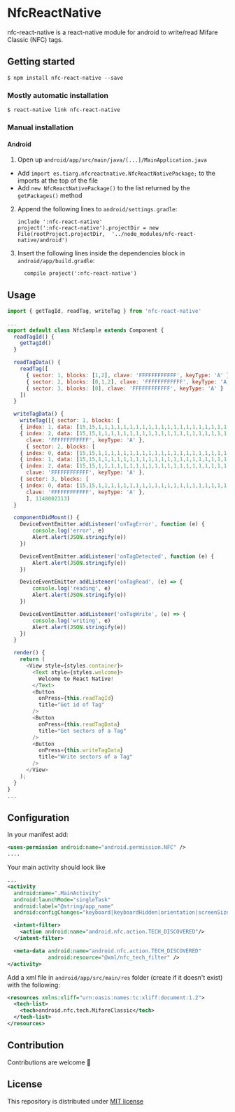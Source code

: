 # NfcReactNative

nfc-react-native is a react-native module for android to write/read Mifare Classic (NFC) tags.

## Getting started

`$ npm install nfc-react-native --save`

### Mostly automatic installation

`$ react-native link nfc-react-native`

### Manual installation

#### Android

1. Open up `android/app/src/main/java/[...]/MainApplication.java`
  - Add `import es.tiarg.nfcreactnative.NfcReactNativePackage;` to the imports at the top of the file
  - Add `new NfcReactNativePackage()` to the list returned by the `getPackages()` method
2. Append the following lines to `android/settings.gradle`:
    ```
    include ':nfc-react-native'
    project(':nfc-react-native').projectDir = new File(rootProject.projectDir,  '../node_modules/nfc-react-native/android')
    ```
3. Insert the following lines inside the dependencies block in `android/app/build.gradle`:
    ```
      compile project(':nfc-react-native')
    ```

## Usage
```javascript
import { getTagId, readTag, writeTag } from 'nfc-react-native'

...
export default class NfcSample extends Component {
  readTagId() {
    getTagId()
  }

  readTagData() {
    readTag([
      { sector: 1, blocks: [1,2], clave: 'FFFFFFFFFFFF', keyType: 'A' },
      { sector: 2, blocks: [0,1,2], clave: 'FFFFFFFFFFFF', keyType: 'A' },
      { sector: 3, blocks: [0], clave: 'FFFFFFFFFFFF', keyType: 'A' }
    ])
  }

  writeTagData() {
    writeTag([{ sector: 1, blocks: [ 
    { index: 1, data: [15,15,1,1,1,1,1,1,1,1,1,1,1,1,1,1,1,1,1,1,1,1,1,1,1,1,1,1,0,0,15,15] },
    { index: 2, data: [15,15,1,1,1,1,1,1,1,1,1,1,1,1,1,1,1,1,1,1,1,1,1,1,1,1,1,1,0,0,15,15] } ],
      clave: 'FFFFFFFFFFFF', keyType: 'A' },
      { sector: 2, blocks: [ 
    { index: 0, data: [15,15,1,1,1,1,1,1,1,1,1,1,1,1,1,1,1,1,1,1,1,1,1,1,1,1,1,1,0,0,15,15] },
    { index: 1, data: [15,15,1,1,1,1,1,1,1,1,1,1,1,1,1,1,1,1,1,1,1,1,1,1,1,1,1,1,0,0,15,15] },
    { index: 2, data: [15,15,1,1,1,1,1,1,1,1,1,1,1,1,1,1,1,1,1,1,1,1,1,1,1,1,1,1,0,0,15,15] } ],
      clave: 'FFFFFFFFFFFF', keyType: 'A' },
    { sector: 3, blocks: [ 
    { index: 0, data: [15,15,1,1,1,1,1,1,1,1,1,1,1,1,1,1,1,1,1,1,1,1,1,1,1,1,1,1,0,0,15,15] } ],
      clave: 'FFFFFFFFFFFF', keyType: 'A' },
      ], 1148002313)
  }

  componentDidMount() {
    DeviceEventEmitter.addListener('onTagError', function (e) {
        console.log('error', e)
        Alert.alert(JSON.stringify(e))
    })

    DeviceEventEmitter.addListener('onTagDetected', function (e) {
        Alert.alert(JSON.stringify(e))
    })

    DeviceEventEmitter.addListener('onTagRead', (e) => {
        console.log('reading', e)
        Alert.alert(JSON.stringify(e))
    })

    DeviceEventEmitter.addListener('onTagWrite', (e) => {
        console.log('writing', e)
        Alert.alert(JSON.stringify(e))
    })
  }

  render() {
    return (
      <View style={styles.container}>
        <Text style={styles.welcome}>
          Welcome to React Native!
        </Text>
        <Button
          onPress={this.readTagId}
          title="Get id of Tag"
        />
        <Button
          onPress={this.readTagData}
          title="Get sectors of a Tag"
        />
        <Button
          onPress={this.writeTagData}
          title="Write sectors of a Tag"
        />
      </View>
    );
  }
}
...
```

## Configuration

In your manifest add:
```xml
<uses-permission android:name="android.permission.NFC" />
....
```
Your main activity should look like
```xml
...
<activity
  android:name=".MainActivity"
  android:launchMode="singleTask"
  android:label="@string/app_name"
  android:configChanges="keyboard|keyboardHidden|orientation|screenSize">

  <intent-filter>
    <action android:name="android.nfc.action.TECH_DISCOVERED"/>
  </intent-filter>

  <meta-data android:name="android.nfc.action.TECH_DISCOVERED"
             android:resource="@xml/nfc_tech_filter" />
</activity>
```

Add a xml file in `android/app/src/main/res` folder (create if it doesn't exist) with the following:
```xml
<resources xmlns:xliff="urn:oasis:names:tc:xliff:document:1.2">
  <tech-list>
    <tech>android.nfc.tech.MifareClassic</tech>
  </tech-list>
</resources>
```

## Contribution
Contributions are welcome :raised_hands:

## License
This repository is distributed under [MIT license](https://github.com/Lube/nfc-react-native/blob/master/LICENSE) 
